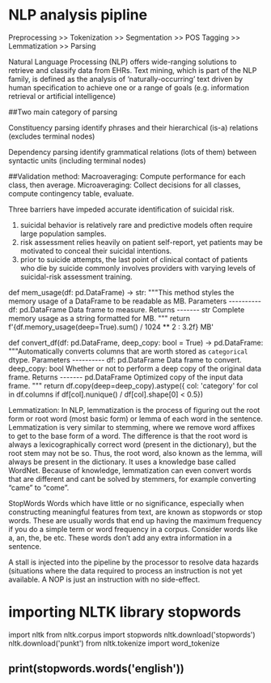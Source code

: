 # NLP analysis pipline

Preprocessing >> Tokenization >> Segmentation >> POS Tagging >> Lemmatization >> Parsing

Natural Language Processing (NLP) offers wide-ranging solutions to retrieve and classify data from EHRs. Text mining, which is part of the NLP family, is defined as the analysis of ‘naturally-occurring’ text driven by human specification to achieve one or a range of goals (e.g. information retrieval or artificial intelligence)

##Two main category of parsing

Constituency parsing
identify phrases and their hierarchical (is-a) relations (excludes terminal nodes)

Dependency parsing
identify grammatical relations (lots of them) between syntactic units (including terminal nodes)



##Validation method:
Macroaveraging: Compute performance for each class, then average.
Microaveraging: Collect decisions for all classes, compute contingency table, evaluate.


Three barriers have impeded accurate identification of suicidal risk. 
1. suicidal behavior is relatively rare and predictive models often require large population samples.
2. risk assessment relies heavily on patient self-report, yet patients may be motivated to conceal their suicidal intentions. 
3. prior to suicide attempts, the last point of clinical contact of patients who die by suicide commonly involves providers with varying levels of suicidal-risk assessment training.

def mem_usage(df: pd.DataFrame) -> str: 
"""This method styles the memory usage of a DataFrame to be readable as MB. Parameters ---------- df: pd.DataFrame Data frame to measure. Returns ------- str Complete memory usage as a string formatted for MB. """ 
    return f'{df.memory_usage(deep=True).sum() / 1024 ** 2 : 3.2f} MB'

def convert_df(df: pd.DataFrame, deep_copy: bool = True) -> pd.DataFrame: 
"""Automatically converts columns that are worth stored as ``categorical`` dtype. Parameters ---------- df: pd.DataFrame Data frame to convert. deep_copy: bool Whether or not to perform a deep copy of the original data frame. Returns ------- pd.DataFrame Optimized copy of the input data frame. """ 
    return df.copy(deep=deep_copy).astype({ col: 'category' for col in df.columns if df[col].nunique() / df[col].shape[0] < 0.5})

Lemmatization:
In NLP, lemmatization is the process of figuring out the root form or root word (most basic form) or lemma of each word in the sentence. Lemmatization is very similar to stemming, where we remove word affixes to get to the base form of a word. The difference is that the root word is always a lexicographically correct word (present in the dictionary), but the root stem may not be so. Thus, the root word, also known as the lemma, will always be present in the dictionary. It uses a knowledge base called WordNet. Because of knowledge, lemmatization can even convert words that are different and cant be solved by stemmers, for example converting “came” to “come”.

StopWords
Words which have little or no significance, especially when constructing meaningful features from text, are known as stopwords or stop words. These are usually words that end up having the maximum frequency if you do a simple term or word frequency in a corpus. Consider words like a, an, the, be etc. These words don’t add any extra information in a sentence.

A stall is injected into the pipeline by the processor to resolve data hazards (situations where the data required to process an instruction is not yet available. A NOP is just an instruction with no side-effect.

# importing NLTK library stopwords
import nltk
from nltk.corpus import stopwords
nltk.download('stopwords')
nltk.download('punkt')
from nltk.tokenize import word_tokenize

## print(stopwords.words('english'))

